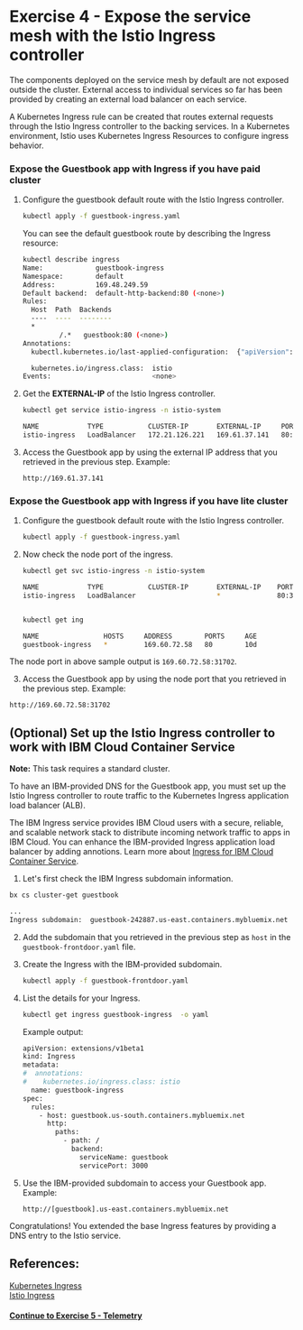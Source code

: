 # Exercise 4 - Expose the service mesh with the Istio Ingress controller

The components deployed on the service mesh by default are not exposed outside the cluster. External access to individual services so far has been provided by creating an external load balancer on each service.

A Kubernetes Ingress rule can be created that routes external requests through the Istio Ingress controller to the backing services. In a Kubernetes environment, Istio uses Kubernetes Ingress Resources to configure ingress behavior.

### Expose the Guestbook app with Ingress if you have paid cluster

1. Configure the guestbook default route with the Istio Ingress controller.

    ```sh
    kubectl apply -f guestbook-ingress.yaml
    ```
    You can see the default guestbook route by describing the Ingress resource:

    ```sh
    kubectl describe ingress
    Name:             guestbook-ingress
    Namespace:        default
    Address:          169.48.249.59
    Default backend:  default-http-backend:80 (<none>)
    Rules:
      Host  Path  Backends
      ----  ----  --------
      *     
             /.*   guestbook:80 (<none>)
    Annotations:
      kubectl.kubernetes.io/last-applied-configuration:  {"apiVersion":"extensions/v1beta1","kind":"Ingress","metadata":{"annotations":{"kubernetes.io/ingress.class":"istio"},"name":"guestbook-ingress","namespace":"default"},"spec":{"rules":[{"http":{"paths":[{"backend":{"serviceName":"guestbook","servicePort":80},"path":"/.*"}]}}]}}

      kubernetes.io/ingress.class:  istio
    Events:                         <none>
    ```

2. Get the **EXTERNAL-IP** of the Istio Ingress controller. 

    ```sh
    kubectl get service istio-ingress -n istio-system

    NAME            TYPE           CLUSTER-IP       EXTERNAL-IP     PORT(S)                      AGE
    istio-ingress   LoadBalancer   172.21.126.221   169.61.37.141   80:31432/TCP,443:31753/TCP   3h
    ```
    
3. Access the Guestbook app by using the external IP address that you retrieved in the previous step. 
   Example: 
   ```
   http://169.61.37.141
   ```

### Expose the Guestbook app with Ingress if you have lite cluster
1. Configure the guestbook default route with the Istio Ingress controller.

    ```sh
    kubectl apply -f guestbook-ingress.yaml
    ```

2. Now check the node port of the ingress.
    ```sh
    kubectl get svc istio-ingress -n istio-system
    
    NAME            TYPE           CLUSTER-IP       EXTERNAL-IP    PORT(S)                      AGE
    istio-ingress   LoadBalancer                    *              80:31702/TCP,443:32290/TCP   10d
    
    
    kubectl get ing
    
    NAME                HOSTS     ADDRESS        PORTS     AGE
    guestbook-ingress   *         169.60.72.58   80        10d
    ```
 The node port in above sample output is `169.60.72.58:31702`.
 
 3. Access the Guestbook app by using the node port that you retrieved in the previous step. 
   Example: 
   ```
   http://169.60.72.58:31702
   ```
 
## (Optional) Set up the Istio Ingress controller to work with IBM Cloud Container Service

**Note:** This task requires a standard cluster. 

To have an IBM-provided DNS for the Guestbook app, you must set up the Istio Ingress controller to route traffic to the Kubernetes Ingress application load balancer (ALB). 

The IBM Ingress service provides IBM Cloud users with a secure, reliable, and scalable network stack to distribute incoming network traffic to apps in IBM Cloud. You can enhance the IBM-provided Ingress application load balancer by adding annotions. Learn more about [Ingress for IBM Cloud Container Service](https://console.bluemix.net/docs/containers/cs_ingress.html#ingress). 

1. Let's first check the IBM Ingress subdomain information.
```sh
bx cs cluster-get guestbook

...
Ingress subdomain:	guestbook-242887.us-east.containers.mybluemix.net
```

2. Add the subdomain that you retrieved in the previous step as `host` in the `guestbook-frontdoor.yaml` file.

3. Create the Ingress with the IBM-provided subdomain. 
   ```sh
   kubectl apply -f guestbook-frontdoor.yaml
   ```
   
4. List the details for your Ingress. 
   ```sh
   kubectl get ingress guestbook-ingress  -o yaml
   ```
   Example output: 
   ```sh
   apiVersion: extensions/v1beta1
   kind: Ingress
   metadata:
   #  annotations:
   #    kubernetes.io/ingress.class: istio
     name: guestbook-ingress
   spec:
     rules:
       - host: guestbook.us-south.containers.mybluemix.net
         http:
           paths:
             - path: /
               backend:
                 serviceName: guestbook
                 servicePort: 3000
   ```
   
5. Use the IBM-provided subdomain to access your Guestbook app. 
   Example: 
   ```
   http://[guestbook].us-east.containers.mybluemix.net
   ```
   
Congratulations! You extended the base Ingress features by providing a DNS entry to the Istio service. 
   
## References: 
[Kubernetes Ingress](https://kubernetes.io/docs/concepts/services-networking/ingress/)           
[Istio Ingress](https://istio.io/docs/tasks/traffic-management/ingress.html)

#### [Continue to Exercise 5 - Telemetry](../exercise-5/README.md)
